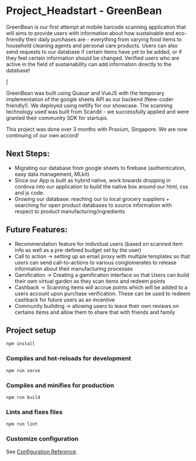 # Project_Headstart - GreenBean

GreenBean is our first attempt at mobile barcode scanning application that will aims to provide users with information about how sustainable and eco-friendly their daily purchases are - everything from varying food items to household cleaning agents and personal care products. Users can also send requests to our database if certain items have yet to be added, or if they feel certain information should be changed. Verified users who are active in the field of sustainability can add information directly to the database!

[

GreenBean was built using Quasar and VueJS with the temporary implementation of the google sheets API as our backend (New-coder friendly!). We deployed using netlify for our showcase. The scanning technology used was built from Scandit - we successfully applied and were granted their community SDK for startups. 

This project was done over 3 months with Praxium, Singapore. We are now continuing of our own accord!

## Next Steps: 
- Migrating our database from google sheets to firebase (authentication, easy data management, MLkit) 
- Since our App is built as hybrid native, work towards dropping in cordova into our application to build the native box around our html, css and js code. 
- Growing our database: reaching our to local grocery suppliers + searching for open product databases to source information with respect to product manufacturing/ingredients

## Future Features: 
- Recommendation feature for individual users (based on scanned item info as well as a pre-defined budget set by the user)
- Call to action -> setting up an email proxy with multiple templates so that users can send call-to-actions to various conglomerates to release information about their manufacturing processes 
- Gamification -> Creating a gamification interface so that Users can build their own virtual garden as they scan items and redeem points
- Cashback -> Scanning items will accrue points which will be added to a users account upon purchase verification. These can be used to redeem cashback for future users as an incentive
- Community builiding -> allowing users to leave their own reviews on certains items and allow them to share that with friends and family 

## Project setup
```
npm install
```

### Compiles and hot-reloads for development
```
npm run serve
```

### Compiles and minifies for production
```
npm run build
```

### Lints and fixes files
```
npm run lint
```

### Customize configuration
See [Configuration Reference](https://cli.vuejs.org/config/).
